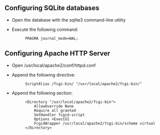
Configuring SQLite databases
----------------------------

- Open the database with the sqlite3 command-line utility
- Execute the following command:

            PRAGMA journal_mode=WAL;

Configuring Apache HTTP Server
------------------------------

- Open /usr/local/apache2/conf/httpd.conf

- Append the following directive:

            ScriptAlias /fcgi-bin/ "/usr/local/apache2/fcgi-bin/"

- Append the following section:

            <Directory "/usr/local/apache2/fcgi-bin">  
                AllowOverride None  
                Require all granted  
                SetHandler fcgid-script  
                Options +ExecCGI  
                FcgidWrapper /usr/local/apache2/fcgi-bin/scheme virtual  
            </Directory>

